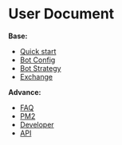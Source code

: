# User Document

**Base:**

- [Quick start](start.md)
- [Bot Config](config.md)
- [Bot Strategy](strategy.md)
- [Exchange](exchange.md)

**Advance:**

- [FAQ](faq.md)
- [PM2](pm2.md)
- [Developer](developer.md)
- [API](api.md)
